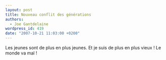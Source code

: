 ```yaml
---
layout: post
title: Nouveau conflit des générations
authors:
  - Joe Gantdelaine
wordpress_id: 419
date: "2007-10-21 11:03:00 +0200"
---
```


Les jeunes sont de plus en plus jeunes. Et je suis de plus en plus vieux ! Le
monde va mal !
